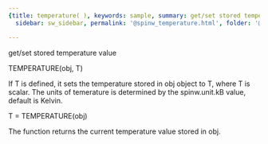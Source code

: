 ```yaml
---
{title: temperature( ), keywords: sample, summary: get/set stored temperature value,
  sidebar: sw_sidebar, permalink: '@spinw_temperature.html', folder: '@spinw', mathjax: 'true'}

---
```

  get/set stored temperature value
 
  TEMPERATURE(obj, T)
 
  If T is defined, it sets the temperature stored in obj object
  to T, where T is scalar. The units of temerature is
  determined by the spinw.unit.kB value, default is Kelvin.
 
  T = TEMPERATURE(obj)
 
  The function returns the current temperature value stored in
  obj.
 
